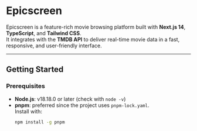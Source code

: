#  Epicscreen

Epicscreen is a feature-rich movie browsing platform built with **Next.js 14**, **TypeScript**, and **Tailwind CSS**.  
It integrates with the **TMDB API** to deliver real-time movie data in a fast, responsive, and user-friendly interface.

---

##  Getting Started

### Prerequisites
- **Node.js**: v18.18.0 or later (check with `node -v`)
- **pnpm**: preferred since the project uses `pnpm-lock.yaml`.  
  Install with:
  ```bash
  npm install -g pnpm
